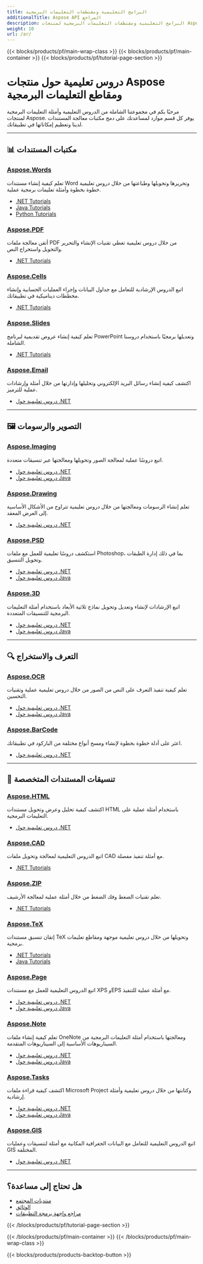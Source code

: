 ```yaml
---
title: البرامج التعليمية ومقتطفات التعليمات البرمجية
additionalTitle: Aspose API المراجع
description: البرامج التعليمية ومقتطفات التعليمات البرمجية لمنتجات Aspose مثل Aspose.Words وAspose.Cells وAspose.PDF وغيرها من المنتجات. يتضمن دروسًا أساسية ومتقدمة حول استخدام منتجات Aspose.
weight: 10
url: /ar/
---
```


{{< blocks/products/pf/main-wrap-class >}}
{{< blocks/products/pf/main-container >}}
{{< blocks/products/pf/tutorial-page-section >}}

# دروس تعليمية حول منتجات Aspose ومقاطع التعليمات البرمجية

مرحبًا بكم في مجموعتنا الشاملة من الدروس التعليمية وأمثلة التعليمات البرمجية لمنتجات Aspose. يوفر كل قسم موارد لمساعدتك على دمج مكتبات معالجة المستندات لدينا وتعظيم إمكاناتها في تطبيقاتك.

---

## 📊 مكتبات المستندات

### [Aspose.Words](../words/ar/)
تعلم كيفية إنشاء مستندات Word وتحريرها وتحويلها وطباعتها من خلال دروس تعليمية خطوة بخطوة وأمثلة تعليمات برمجية عملية.
- [.NET Tutorials](../words/ar/net/)
- [Java Tutorials](../words/ar/java/)
- [Python Tutorials](../words/ar/python-net/)

### [Aspose.PDF](../pdf/ar/)
أتقن معالجة ملفات PDF من خلال دروس تعليمية تغطي تقنيات الإنشاء والتحرير والتحويل واستخراج النص.
- [.NET Tutorials](../pdf/ar/net/)

### [Aspose.Cells](../cells/ar/)
اتبع الدروس الإرشادية للتعامل مع جداول البيانات وإجراء العمليات الحسابية وإنشاء مخططات ديناميكية في تطبيقاتك.
- [.NET Tutorials](../cells/ar/net/)

### [Aspose.Slides](../slides/ar/)
تعلم كيفية إنشاء عروض تقديمية لبرنامج PowerPoint وتعديلها برمجيًا باستخدام دروسنا الشاملة.
- [.NET Tutorials](../slides/ar/net/)

### [Aspose.Email](../email/ar/)
اكتشف كيفية إنشاء رسائل البريد الإلكتروني وتحليلها وإدارتها من خلال أمثلة وإرشادات عملية للترميز.
- [دروس تعليمية حول .NET](../email/ar/net/)

---

## 🖼️ التصوير والرسومات

### [Aspose.Imaging](../imaging/ar/)
اتبع دروسًا عملية لمعالجة الصور وتحويلها ومعالجتها عبر تنسيقات متعددة.
- [دروس تعليمية حول .NET](../imaging/ar/net/)
- [دروس تعليمية حول Java](../imaging/ar/java/)

### [Aspose.Drawing](../drawing/ar/)
تعلم إنشاء الرسومات ومعالجتها من خلال دروس تعليمية تتراوح من الأشكال الأساسية إلى العرض المعقد.
- [دروس تعليمية حول .NET](../drawing/ar/net/)

### [Aspose.PSD](../psd/ar/)
استكشف دروسًا تعليمية للعمل مع ملفات Photoshop، بما في ذلك إدارة الطبقات وتحويل التنسيق.
- [دروس تعليمية حول .NET](../psd/ar/net/)
- [دروس تعليمية حول Java](../psd/ar/java/)

### [Aspose.3D](../3d/ar/)
اتبع الإرشادات لإنشاء وتعديل وتحويل نماذج ثلاثية الأبعاد باستخدام أمثلة التعليمات البرمجية للتنسيقات المتعددة.
- [دروس تعليمية حول .NET](../3d/ar/net/)
- [دروس تعليمية حول Java](../3d/ar/java/)

---

## 🔍 التعرف والاستخراج

### [Aspose.OCR](../ocr/ar/)
تعلم كيفية تنفيذ التعرف على النص من الصور من خلال دروس تعليمية عملية وتقنيات التحسين.
- [دروس تعليمية حول .NET](../ocr/ar/net/)
- [دروس تعليمية حول Java](../ocr/ar/java/)

### [Aspose.BarCode](../barcode/ar/)
اعثر على أدلة خطوة بخطوة لإنشاء ومسح أنواع مختلفة من الباركود في تطبيقاتك.
- [دروس تعليمية حول .NET](../barcode/ar/net/)

---

## 📝 تنسيقات المستندات المتخصصة

### [Aspose.HTML](../html/ar/)
اكتشف كيفية تحليل وعرض وتحويل مستندات HTML باستخدام أمثلة عملية على التعليمات البرمجية.
- [دروس تعليمية حول .NET](../html/ar/net/)

### [Aspose.CAD](../cad/ar/)
اتبع الدروس التعليمية لمعالجة وتحويل ملفات CAD مع أمثلة تنفيذ مفصلة.
- [.NET Tutorials](../cad/ar/net/)

### [Aspose.ZIP](../zip/ar/)
تعلم تقنيات الضغط وفك الضغط من خلال أمثلة عملية لمعالجة الأرشيف.
- [.NET Tutorials](../zip/ar/net/)

### [Aspose.TeX](../tex/ar/)
إتقان تنسيق مستندات TeX وتحويلها من خلال دروس تعليمية موجهة ومقاطع تعليمات برمجية.
- [.NET Tutorials](../tex/ar/net/)
- [Java Tutorials](../tex/ar/java/)

### [Aspose.Page](../page/ar/)
اتبع الدروس التعليمية للعمل مع مستندات XPS وEPS مع أمثلة عملية للتنفيذ.
- [دروس تعليمية حول .NET](../page/ar/net/)
- [دروس تعليمية حول Java](../page/ar/java/)

### [Aspose.Note](../note/ar/)
تعلم كيفية إنشاء ملفات OneNote ومعالجتها باستخدام أمثلة التعليمات البرمجية من السيناريوهات الأساسية إلى السيناريوهات المتقدمة.
- [دروس تعليمية حول .NET](../note/ar/net/)
- [دروس تعليمية حول Java](../note/ar/java/)

### [Aspose.Tasks](../tasks/ar/)
اكتشف كيفية قراءة ملفات Microsoft Project وكتابتها من خلال دروس تعليمية وأمثلة إرشادية.
- [دروس تعليمية حول .NET](../tasks/ar/net/)
- [دروس تعليمية حول Java](../tasks/ar/java/)

### [Aspose.GIS](../gis/ar/)
اتبع الدروس التعليمية للتعامل مع البيانات الجغرافية المكانية مع أمثلة لتنسيقات وعمليات GIS المختلفة.
- [دروس تعليمية حول .NET](../gis/ar/net/)

---

## هل تحتاج إلى مساعدة؟

- [منتديات المجتمع](https://forum.aspose.com/)
- [الوثائق](https://docs.aspose.com/)
- [مراجع واجهة برمجة التطبيقات](https://reference.aspose.com/)

{{< /blocks/products/pf/tutorial-page-section >}}

{{< /blocks/products/pf/main-container >}}
{{< /blocks/products/pf/main-wrap-class >}}

{{< blocks/products/products-backtop-button >}}
